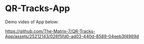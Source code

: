 # QR-Tracks-App 
Demo video of App below:

https://github.com/The-Matrix-7/QR-Tracks-App/assets/25212143/026f5fd0-ad03-440d-8589-04eeb3f4969d
